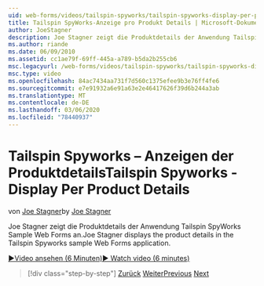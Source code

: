 ```yaml
---
uid: web-forms/videos/tailspin-spyworks/tailspin-spyworks-display-per-product-details
title: Tailspin SpyWorks-Anzeige pro Produkt Details | Microsoft-Dokumentation
author: JoeStagner
description: Joe Stagner zeigt die Produktdetails der Anwendung Tailspin SpyWorks Sample Web Forms an.
ms.author: riande
ms.date: 06/09/2010
ms.assetid: cc1ae79f-69ff-445a-a789-b5da2b255cb6
msc.legacyurl: /web-forms/videos/tailspin-spyworks/tailspin-spyworks-display-per-product-details
msc.type: video
ms.openlocfilehash: 84ac7434aa731f7d560c1375efee9b3e76ff4fe6
ms.sourcegitcommit: e7e91932a6e91a63e2e46417626f39d6b244a3ab
ms.translationtype: MT
ms.contentlocale: de-DE
ms.lasthandoff: 03/06/2020
ms.locfileid: "78440937"
---
```

# <a name="tailspin-spyworks---display-per-product-details"></a><span data-ttu-id="7881d-103">Tailspin Spyworks – Anzeigen der Produktdetails</span><span class="sxs-lookup"><span data-stu-id="7881d-103">Tailspin Spyworks - Display Per Product Details</span></span>

<span data-ttu-id="7881d-104">von [Joe Stagner](https://github.com/JoeStagner)</span><span class="sxs-lookup"><span data-stu-id="7881d-104">by [Joe Stagner](https://github.com/JoeStagner)</span></span>

<span data-ttu-id="7881d-105">Joe Stagner zeigt die Produktdetails der Anwendung Tailspin SpyWorks Sample Web Forms an.</span><span class="sxs-lookup"><span data-stu-id="7881d-105">Joe Stagner displays the product details in the Tailspin Spyworks sample Web Forms application.</span></span>

[<span data-ttu-id="7881d-106">&#9654;Video ansehen (6 Minuten)</span><span class="sxs-lookup"><span data-stu-id="7881d-106">&#9654; Watch video (6 minutes)</span></span>](https://channel9.msdn.com/Blogs/ASP-NET-Site-Videos/tailspin-spyworks-display-per-product-details)

> [!div class="step-by-step"]
> <span data-ttu-id="7881d-107">[Zurück](tailspin-spyworks-display-the-product-list.md)
> [Weiter](tailspin-spyworks-adding-items-to-the-shopping-cart.md)</span><span class="sxs-lookup"><span data-stu-id="7881d-107">[Previous](tailspin-spyworks-display-the-product-list.md)
[Next](tailspin-spyworks-adding-items-to-the-shopping-cart.md)</span></span>
